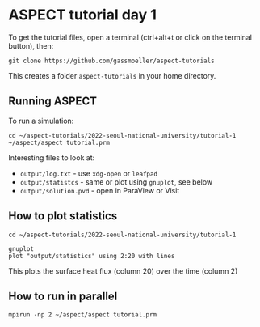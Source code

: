 # ASPECT tutorial day 1

To get the tutorial files, open a terminal (ctrl+alt+t or click on the terminal button), then:
```
git clone https://github.com/gassmoeller/aspect-tutorials
```
This creates a folder ``aspect-tutorials`` in your home directory.


## Running ASPECT

To run a simulation:
```
cd ~/aspect-tutorials/2022-seoul-national-university/tutorial-1
~/aspect/aspect tutorial.prm
```

Interesting files to look at:
- ``output/log.txt`` - use ``xdg-open`` or ``leafpad``
- ``output/statistcs`` - same or plot using ``gnuplot``, see below
- ``output/solution.pvd`` - open in ParaView or Visit


## How to plot statistics

```
cd ~/aspect-tutorials/2022-seoul-national-university/tutorial-1

gnuplot
plot "output/statistics" using 2:20 with lines
```
This plots the surface heat flux (column 20) over the time (column 2)


## How to run in parallel

```
mpirun -np 2 ~/aspect/aspect tutorial.prm
```